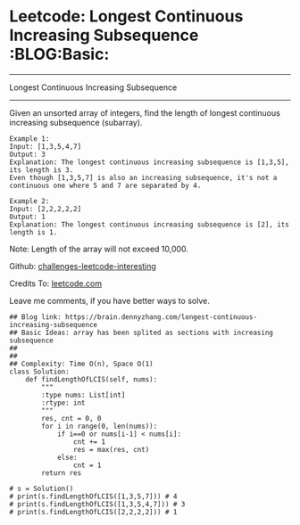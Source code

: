 # Leetcode: Longest Continuous Increasing Subsequence     :BLOG:Basic:


---

Longest Continuous Increasing Subsequence  

---

Given an unsorted array of integers, find the length of longest continuous increasing subsequence (subarray).  

    Example 1:
    Input: [1,3,5,4,7]
    Output: 3
    Explanation: The longest continuous increasing subsequence is [1,3,5], its length is 3. 
    Even though [1,3,5,7] is also an increasing subsequence, it's not a continuous one where 5 and 7 are separated by 4.

    Example 2:
    Input: [2,2,2,2,2]
    Output: 1
    Explanation: The longest continuous increasing subsequence is [2], its length is 1.

Note: Length of the array will not exceed 10,000.  

Github: [challenges-leetcode-interesting](https://github.com/DennyZhang/challenges-leetcode-interesting/tree/master/longest-continuous-increasing-subsequence)  

Credits To: [leetcode.com](https://leetcode.com/problems/longest-continuous-increasing-subsequence/description/)  

Leave me comments, if you have better ways to solve.  

    ## Blog link: https://brain.dennyzhang.com/longest-continuous-increasing-subsequence
    ## Basic Ideas: array has been splited as sections with increasing subsequence
    ## 
    ##
    ## Complexity: Time O(n), Space O(1)
    class Solution:
        def findLengthOfLCIS(self, nums):
            """
            :type nums: List[int]
            :rtype: int
            """
            res, cnt = 0, 0
            for i in range(0, len(nums)):
                if i==0 or nums[i-1] < nums[i]:
                    cnt += 1
                    res = max(res, cnt)
                else:
                    cnt = 1
            return res
    
    # s = Solution()
    # print(s.findLengthOfLCIS([1,3,5,7])) # 4
    # print(s.findLengthOfLCIS([1,3,5,4,7])) # 3
    # print(s.findLengthOfLCIS([2,2,2,2])) # 1